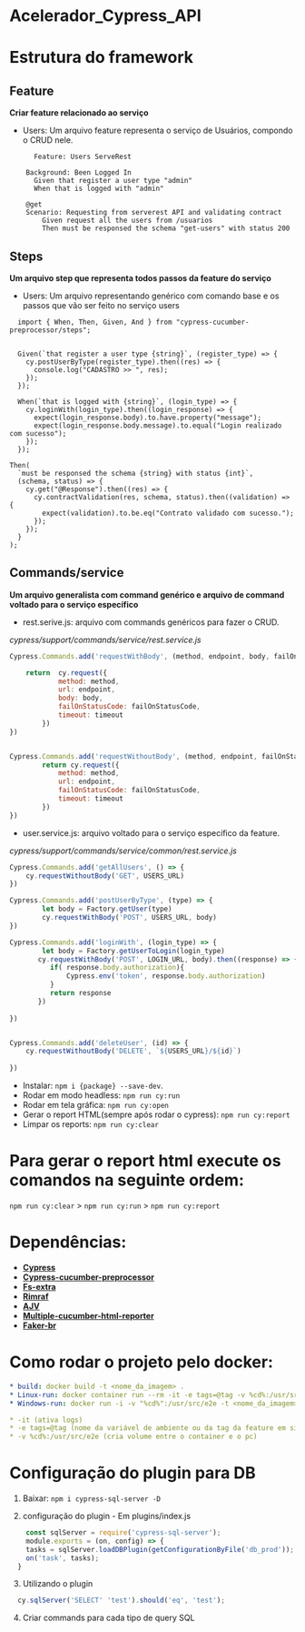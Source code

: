 # Acelerador_Cypress_API


# Estrutura do framework


## Feature

**Criar feature relacionado ao serviço**

* Users: Um arquivo feature representa o serviço de Usuários, compondo o CRUD nele.

~~~gherkin
      Feature: Users ServeRest
   
    Background: Been Logged In
      Given that register a user type "admin"
      When that is logged with "admin"

    @get
    Scenario: Requesting from serverest API and validating contract
        Given request all the users from /usuarios
        Then must be responsed the schema "get-users" with status 200

~~~~


## Steps

**Um arquivo step que representa todos passos da feature do serviço**

* Users: Um arquivo representando genérico com comando base e os passos que vão ser feito no serviço users

~~~cucumber
  import { When, Then, Given, And } from "cypress-cucumber-preprocessor/steps";


  Given(`that register a user type {string}`, (register_type) => {
    cy.postUserByType(register_type).then((res) => {
      console.log("CADASTRO >> ", res);
    });
  });

  When(`that is logged with {string}`, (login_type) => {
    cy.loginWith(login_type).then((login_response) => {
      expect(login_response.body).to.have.property("message");
      expect(login_response.body.message).to.equal("Login realizado com sucesso");
    });
  });

Then(
  `must be responsed the schema {string} with status {int}`,
  (schema, status) => {
    cy.get("@Response").then((res) => {
      cy.contractValidation(res, schema, status).then((validation) => {
        expect(validation).to.be.eq("Contrato validado com sucesso.");
      });
    });
  }
);
~~~




## Commands/service

**Um arquivo generalista com command genérico e arquivo de command voltado para o serviço específico**

* rest.serive.js: arquivo com commands genéricos para fazer o CRUD.

 *cypress/support/commands/service/rest.service.js*
~~~~javascript
Cypress.Commands.add('requestWithBody', (method, endpoint, body, failOnStatusCode = false, timeout = Cypress.env('global_timeout')) => {

    return  cy.request({
            method: method,
            url: endpoint,
            body: body,
            failOnStatusCode: failOnStatusCode,
            timeout: timeout
        })
})


Cypress.Commands.add('requestWithoutBody', (method, endpoint, failOnStatusCode = false, timeout = Cypress.env('global_timeout')) => {
        return cy.request({
            method: method,
            url: endpoint,
            failOnStatusCode: failOnStatusCode,
            timeout: timeout
        })
})

~~~~


* user.service.js: arquivo voltado para o serviço específico da feature.

 *cypress/support/commands/service/common/rest.service.js*
~~~~javascript
Cypress.Commands.add('getAllUsers', () => {
    cy.requestWithoutBody('GET', USERS_URL)
})

Cypress.Commands.add('postUserByType', (type) => {
        let body = Factory.getUser(type)
        cy.requestWithBody('POST', USERS_URL, body)
})

Cypress.Commands.add('loginWith', (login_type) => {
        let body = Factory.getUserToLogin(login_type)
       cy.requestWithBody('POST', LOGIN_URL, body).then((response) => {
          if( response.body.authorization){
              Cypress.env('token', response.body.authorization)
          }
          return response
       })
       
})


Cypress.Commands.add('deleteUser', (id) => {
    cy.requestWithoutBody('DELETE', `${USERS_URL}/${id}`)
    
})

~~~~


  * Instalar: `npm i {package} --save-dev`.
  * Rodar em modo headless: `npm run cy:run`
  * Rodar em tela gráfica: `npm run cy:open`
  * Gerar o report HTML(sempre após rodar o cypress): `npm run cy:report`
  * Limpar os reports: `npm run cy:clear`

# Para gerar o report html execute os comandos na seguinte ordem:
  `npm run cy:clear` > `npm run cy:run` > `npm run cy:report`

# Dependências:

  * [**Cypress**](https://www.cypress.io/)
  * [**Cypress-cucumber-preprocessor**](https://github.com/TheBrainFamily/cypress-cucumber-preprocessor)
  * [**Fs-extra**](https://www.npmjs.com/package/fs-extra)
  * [**Rimraf**](https://www.npmjs.com/package/rimraf)
  * [**AJV**](https://www.npmjs.com/package/ajv)
  * [**Multiple-cucumber-html-reporter**](https://www.npmjs.com/package/multiple-cucumber-html-reporter)
  * [**Faker-br**](https://www.npmjs.com/package/faker-br)


# Como rodar o projeto pelo docker:
  ~~~yml
  * build: docker build -t <nome_da_imagem> .
  * Linux-run: docker container run --rm -it -e tags=@tag -v %cd%:/usr/src/e2e <nome_da_imagem>
  * Windows-run: docker run -i -v "%cd%":/usr/src/e2e -t <nome_da_imagem> --spec cypress/  integration/spec/*.feature 
  
  * -it (ativa logs) 
  * -e tags=@tag (nome da variável de ambiente ou da tag da feature em sí) 
  * -v %cd%:/usr/src/e2e (cria volume entre o container e o pc) 
  ~~~
 


# Configuração do plugin para DB

  
  1. Baixar: `npm i cypress-sql-server -D`

  2. configuração do plugin
    - Em plugins/index.js
  ~~~javascript
      const sqlServer = require('cypress-sql-server');
      module.exports = (on, config) => {
      tasks = sqlServer.loadDBPlugin(getConfigurationByFile('db_prod'));
      on('task', tasks);
    }
  ~~~
  3. Utilizando o plugin

  ~~~javascript
    cy.sqlServer('SELECT' 'test').should('eq', 'test');
  ~~~

  4. Criar commands para cada tipo de query SQL





